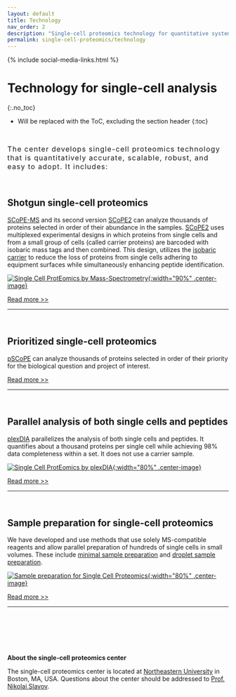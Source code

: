 ```yaml
---
layout: default
title: Technology
nav_order: 2
description: "Single-cell proteomics technology for quantitative systems biology"
permalink: single-cell-proteomics/technology
---
```

{% include social-media-links.html %}

# Technology for single-cell analysis
{:.no_toc}

* Will be replaced with the ToC, excluding the section header
{:toc}


&nbsp;

<div style="font-size:16px; font-weight: 400; letter-spacing: 1.3px;">
The center develops single-cell proteomics technology that is quantitatively accurate, scalable, robust, and easy to adopt. It includes:   
</div>

&nbsp;

## Shotgun single-cell proteomics
[SCoPE-MS](https://scp.slavovlab.net/SCoPE-MS) and its second version [SCoPE2](https://scp.slavovlab.net/SCoPE2) can analyze thousands of proteins selected in order of their abundance in the samples. [SCoPE2](https://genomebiology.biomedcentral.com/articles/10.1186/s13059-021-02267-5) uses multiplexed experimental designs in which proteins from single cells and from a small group of cells (called carrier proteins) are barcoded with isobaric mass tags and then combined. This design, utilizes the [isobaric carrier](https://pubs.acs.org/doi/10.1021/acs.jproteome.0c00675) to reduce the loss of proteins from single cells adhering to equipment surfaces while simultaneously enhancing peptide identification.


[![Single Cell ProtEomics by Mass-Spectrometry](https://slavovlab.net/2016_SCoPE-MS/SCoPE2-MS.png){:width="90%" .center-image}][scope2]

[Read more >>][scope2]

--------

&nbsp;


## Prioritized single-cell proteomics
[pSCoPE](https://scp.slavovlab.net/pSCoPE) can analyze thousands of proteins selected in order of their priority for the biological question and project of interest.

[Read more >>](https://scp.slavovlab.net/pSCoPE)

--------

&nbsp;


## Parallel analysis of both single cells and peptides
[plexDIA][plexDIA] parallelizes the analysis of both single cells and peptides. It quantifies about a thousand proteins per single cell while achieving 98% data completeness within a set. It does not use a carrier sample.

[![Single Cell ProtEomics by plexDIA](https://scp.slavovlab.net/Figs/plexDIA_4.png){:width="80%" .center-image}](https://plexDIA.slavovlab.net)

[Read more >>][plexDIA]

---------


&nbsp;


## Sample preparation for single-cell proteomics
We have developed and use methods that use solely MS-compatible reagents and allow parallel preparation of hundreds of single cells in small volumes. These include [minimal sample preparation](https://sample-prep.slavovlab.net/mass-spec/mPOP) and [droplet sample preparation](https://sample-prep.slavovlab.net/POP).


[![Sample preparation for Single Cell Proteomics](https://sample-prep.slavovlab.net/assets/images/Automated_single-cell_sample_preparation.png){:width="80%" .center-image}](https://scp.slavovlab.net/sample-preparation)

[Read more >>](https://scp.slavovlab.net/sample-preparation)


------------

&nbsp;

&nbsp;

&nbsp;


**About the single-cell proteomics center**

The single-cell proteomics center is located at [Northeastern University](https://slavovlab.net/) in Boston, MA, USA. Questions about the center should be addressed to [Prof. Nikolai Slavov](https://coe.northeastern.edu/people/slavov-nikolai/).


[scope2]: https://scope2.slavovlab.net/ "Single Cell ProtEomics by Mass-Spectrometry, second generation SCoPE-MS"
[plexDIA]: https://scp.slavovlab.net/plexDIA "Increasing the throughput of single-cell proteomics by plexDIA"
